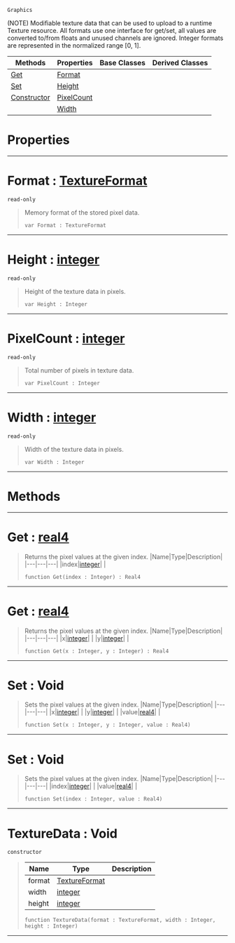  `Graphics`

(NOTE) Modifiable texture data that can be used to upload to a runtime Texture resource. All formats use one interface for get/set, all values are converted to/from floats and unused channels are ignored. Integer formats are represented in the normalized range [0, 1].

|Methods|Properties|Base Classes|Derived Classes|
|---|---|---|---|
|[Get](texturedata.md#get-zilch-engine-document)|[Format](texturedata.md#format-zilch-engine-docum)| | |
|[Set](texturedata.md#set-void)|[Height](texturedata.md#height-zilch-engine-docum)| | |
|[Constructor](texturedata.md#texturedata-void)|[PixelCount](texturedata.md#pixelcount-zilch-engine-d)| | |
| |[Width](texturedata.md#width-zilch-engine-docume)| | |


 #  Properties


---  
 #  Format : [TextureFormat](../enum_reference.md#textureformat)

 `read-only`

> Memory format of the stored pixel data.
> ```TS:Nada
> var Format : TextureFormat


---  
 #  Height : [integer](../nada_base_types/integer.md)

 `read-only`

> Height of the texture data in pixels.
> ```TS:Nada
> var Height : Integer


---  
 #  PixelCount : [integer](../nada_base_types/integer.md)

 `read-only`

> Total number of pixels in texture data.
> ```TS:Nada
> var PixelCount : Integer


---  
 #  Width : [integer](../nada_base_types/integer.md)

 `read-only`

> Width of the texture data in pixels.
> ```TS:Nada
> var Width : Integer


---  
 #  Methods


---  
 #  Get : [real4](../nada_base_types/real4.md)

> Returns the pixel values at the given index.
> |Name|Type|Description|
> |---|---|---|
> |index|[integer](../nada_base_types/integer.md)| |
> ```TS:Nada
> function Get(index : Integer) : Real4
> ``` 


---  
 #  Get : [real4](../nada_base_types/real4.md)

> Returns the pixel values at the given index.
> |Name|Type|Description|
> |---|---|---|
> |x|[integer](../nada_base_types/integer.md)| |
> |y|[integer](../nada_base_types/integer.md)| |
> ```TS:Nada
> function Get(x : Integer, y : Integer) : Real4
> ``` 


---  
 #  Set : Void

> Sets the pixel values at the given index.
> |Name|Type|Description|
> |---|---|---|
> |x|[integer](../nada_base_types/integer.md)| |
> |y|[integer](../nada_base_types/integer.md)| |
> |value|[real4](../nada_base_types/real4.md)| |
> ```TS:Nada
> function Set(x : Integer, y : Integer, value : Real4)
> ``` 


---  
 #  Set : Void

> Sets the pixel values at the given index.
> |Name|Type|Description|
> |---|---|---|
> |index|[integer](../nada_base_types/integer.md)| |
> |value|[real4](../nada_base_types/real4.md)| |
> ```TS:Nada
> function Set(index : Integer, value : Real4)
> ``` 


---  
 #  TextureData : Void

 `constructor`

> 
> |Name|Type|Description|
> |---|---|---|
> |format|[TextureFormat](../enum_reference.md#textureformat)| |
> |width|[integer](../nada_base_types/integer.md)| |
> |height|[integer](../nada_base_types/integer.md)| |
> ```TS:Nada
> function TextureData(format : TextureFormat, width : Integer, height : Integer)
> ``` 


---  
 

 